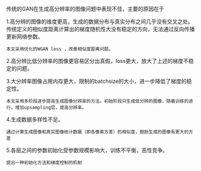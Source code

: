 传统的GAN在生成高分辨率的图像问题中表现不佳，主要的原因在于

1.高分辨的图像的维度更高，生成的数据分布与真实分布之间几乎没有交叉之处。
传统定义的相似度距离计算出的梯度随机性大没有稳定的方向，无法通过反向传播更新网络参数。

```本文采用优化的WGAN loss ，改善相似度距离问题。```


2.高分辨比低分辨率的图像更容易区分出真假，loss更大，放大了上述的梯度不稳定的问题。

3.大分辨率图像占用内存更大，限制的batchsize的大小，进一步降低了梯度的稳定性。

```本文采用多阶段逐步提高生成图像分辨率的方法。初始阶段只生成低分辨的图像，随着训练的进行，增加upsampling层，提高分辨率。```

4.生成数据多样性不足。

```通过计算生成图像和真实图像统计数据（即各像素方差）的相似度，鼓励生成的图像有更大的方差```

5.各层之间的参数初始化受参数规模影响大，训练不平衡，恶性竞争。

```提出一种初始化方法和梯度控制的机制```
